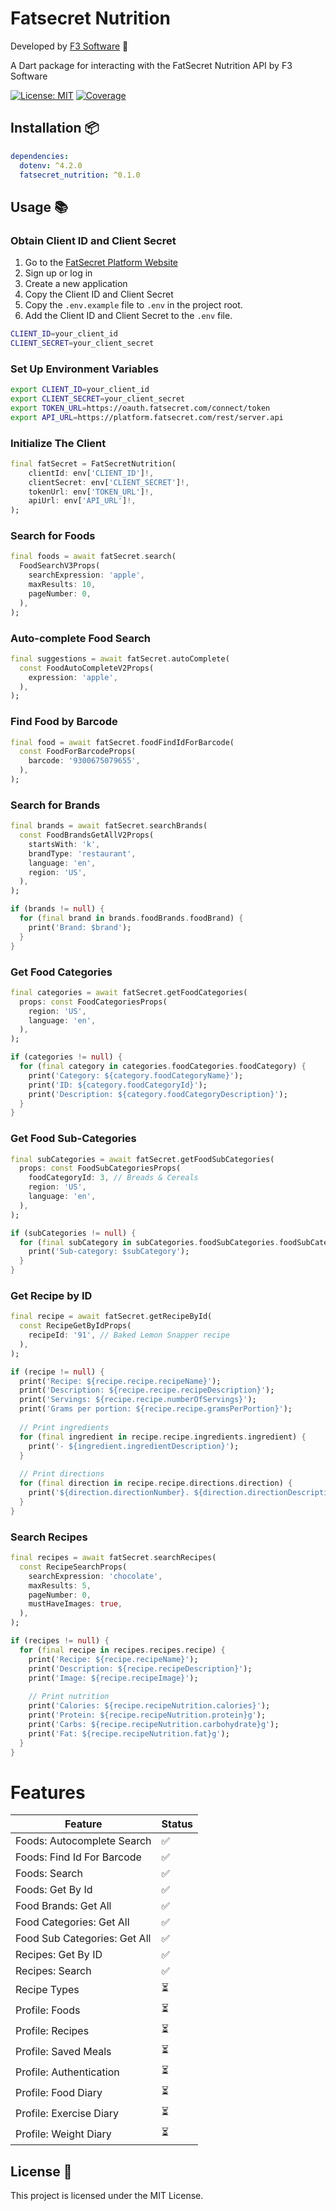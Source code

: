 # Fatsecret Nutrition

Developed by [F3 Software][f3_software_link] 🚀

A Dart package for interacting with the FatSecret Nutrition API by F3 Software

[![License: MIT][license_badge]][license_link] [![Coverage][coverage_badge]][coverage_link]

## Installation 📦

```yaml
dependencies:
  dotenv: ^4.2.0
  fatsecret_nutrition: ^0.1.0
```

## Usage 📚

### Obtain Client ID and Client Secret

1. Go to the [FatSecret Platform Website](https://platform.fatsecret.com)
2. Sign up or log in
3. Create a new application
4. Copy the Client ID and Client Secret
5. Copy the `.env.example` file to `.env` in the project root.
6. Add the Client ID and Client Secret to the `.env` file.

```bash
CLIENT_ID=your_client_id
CLIENT_SECRET=your_client_secret
```

### Set Up Environment Variables

```bash
export CLIENT_ID=your_client_id
export CLIENT_SECRET=your_client_secret
export TOKEN_URL=https://oauth.fatsecret.com/connect/token
export API_URL=https://platform.fatsecret.com/rest/server.api
```

### Initialize The Client

```dart
final fatSecret = FatSecretNutrition(
    clientId: env['CLIENT_ID']!,
    clientSecret: env['CLIENT_SECRET']!,
    tokenUrl: env['TOKEN_URL']!,
    apiUrl: env['API_URL']!,
);
```

### Search for Foods

```dart
final foods = await fatSecret.search(
  FoodSearchV3Props(
    searchExpression: 'apple',
    maxResults: 10,
    pageNumber: 0,
  ),
);
```

### Auto-complete Food Search

```dart
final suggestions = await fatSecret.autoComplete(
  const FoodAutoCompleteV2Props(
    expression: 'apple',
  ),
);
```

### Find Food by Barcode

```dart
final food = await fatSecret.foodFindIdForBarcode(
  const FoodForBarcodeProps(
    barcode: '9300675079655',
  ),
);
```

### Search for Brands

```dart
final brands = await fatSecret.searchBrands(
  const FoodBrandsGetAllV2Props(
    startsWith: 'k',
    brandType: 'restaurant',
    language: 'en',
    region: 'US',
  ),
);

if (brands != null) {
  for (final brand in brands.foodBrands.foodBrand) {
    print('Brand: $brand');
  }
}
```

### Get Food Categories

```dart
final categories = await fatSecret.getFoodCategories(
  props: const FoodCategoriesProps(
    region: 'US',
    language: 'en',
  ),
);

if (categories != null) {
  for (final category in categories.foodCategories.foodCategory) {
    print('Category: ${category.foodCategoryName}');
    print('ID: ${category.foodCategoryId}');
    print('Description: ${category.foodCategoryDescription}');
  }
}
```

### Get Food Sub-Categories

```dart
final subCategories = await fatSecret.getFoodSubCategories(
  props: const FoodSubCategoriesProps(
    foodCategoryId: 3, // Breads & Cereals
    region: 'US',
    language: 'en',
  ),
);

if (subCategories != null) {
  for (final subCategory in subCategories.foodSubCategories.foodSubCategory) {
    print('Sub-category: $subCategory');
  }
}
```

### Get Recipe by ID

```dart
final recipe = await fatSecret.getRecipeById(
  const RecipeGetByIdProps(
    recipeId: '91', // Baked Lemon Snapper recipe
  ),
);

if (recipe != null) {
  print('Recipe: ${recipe.recipe.recipeName}');
  print('Description: ${recipe.recipe.recipeDescription}');
  print('Servings: ${recipe.recipe.numberOfServings}');
  print('Grams per portion: ${recipe.recipe.gramsPerPortion}');
  
  // Print ingredients
  for (final ingredient in recipe.recipe.ingredients.ingredient) {
    print('- ${ingredient.ingredientDescription}');
  }
  
  // Print directions
  for (final direction in recipe.recipe.directions.direction) {
    print('${direction.directionNumber}. ${direction.directionDescription}');
  }
}
```

### Search Recipes

```dart
final recipes = await fatSecret.searchRecipes(
  const RecipeSearchProps(
    searchExpression: 'chocolate',
    maxResults: 5,
    pageNumber: 0,
    mustHaveImages: true,
  ),
);

if (recipes != null) {
  for (final recipe in recipes.recipes.recipe) {
    print('Recipe: ${recipe.recipeName}');
    print('Description: ${recipe.recipeDescription}');
    print('Image: ${recipe.recipeImage}');
    
    // Print nutrition
    print('Calories: ${recipe.recipeNutrition.calories}');
    print('Protein: ${recipe.recipeNutrition.protein}g');
    print('Carbs: ${recipe.recipeNutrition.carbohydrate}g');
    print('Fat: ${recipe.recipeNutrition.fat}g');
  }
}
```

# Features

| Feature | Status |
|----------------------------|-----|
| Foods: Autocomplete Search | ✅ |
| Foods: Find Id For Barcode | ✅ |
| Foods: Search | ✅ |
| Foods: Get By Id | ✅ |
| Food Brands: Get All | ✅ |
| Food Categories: Get All | ✅ |
| Food Sub Categories: Get All | ✅ |
| Recipes: Get By ID | ✅ |
| Recipes: Search | ✅ |
| Recipe Types | ⏳ |
| Profile: Foods | ⏳ |
| Profile: Recipes | ⏳ |
| Profile: Saved Meals | ⏳ |
| Profile: Authentication | ⏳ |
| Profile: Food Diary | ⏳ |
| Profile: Exercise Diary | ⏳ |
| Profile: Weight Diary | ⏳ |

## License 📝

This project is licensed under the MIT License.

[f3_software_link]: https://www.f3software.com?ref=fatsecret_nutrition&utm_source=fatsecret_nutrition&utm_medium=readme&utm_campaign=fatsecret_nutrition
[license_badge]: https://img.shields.io/badge/license-MIT-blue.svg
[license_link]: https://opensource.org/licenses/MIT
[coverage_badge]: https://img.shields.io/badge/coverage-100%25-brightgreen.svg
[coverage_link]: https://github.com/your-project/actions

